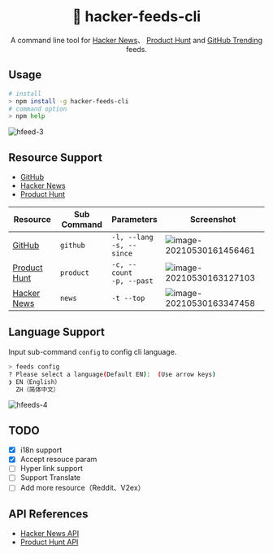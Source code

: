 <div align="center">

# 📰 hacker-feeds-cli

A command line tool for [Hacker News](https://news.ycombinator.com/)、 [Product Hunt](https://www.producthunt.com/) and [GitHub Trending](http://github.com/) feeds.

</div>

## Usage

```bash
# install
> npm install -g hacker-feeds-cli
# command option
> npm help
```

![hfeed-3](https://mayandev.oss-cn-hangzhou.aliyuncs.com/uPic/hfeed-3.png)

## Resource Support

- [GitHub](http://github.com/)
- [Hacker News](https://news.ycombinator.com/)
- [Product Hunt](https://www.producthunt.com/)

| Resource | Sub Command | Parameters | Screenshot |
| --- | --- | --- | --- |
| [GitHub](http://github.com/) | `github` | `-l, --lang`<br>`-s, --since` | ![image-20210530161456461](https://mayandev.oss-cn-hangzhou.aliyuncs.com/uPic/image-20210530161456461.png) |
| [Product Hunt](https://www.producthunt.com/) | `product` | `-c, --count`<br>`-p, --past` | ![image-20210530163127103](https://mayandev.oss-cn-hangzhou.aliyuncs.com/uPic/image-20210530163127103.png) |
| [Hacker News](https://news.ycombinator.com/) | `news` | `-t --top` | ![image-20210530163347458](https://mayandev.oss-cn-hangzhou.aliyuncs.com/uPic/image-20210530163347458.png) |

## Language Support

Input sub-command `config` to config cli language.

```bash
> feeds config
? Please select a language(Default EN):  (Use arrow keys)
❯ EN（English）
  ZH（简体中文）
```

![hfeeds-4](https://mayandev.oss-cn-hangzhou.aliyuncs.com/uPic/hfeeds-4.png)

## TODO

- [x] i18n support
- [x] Accept resouce param
- [ ] Hyper link support
- [ ] Support Translate
- [ ] Add more resource（Reddit、V2ex）

## API References

- [Hacker News API](https://github.com/HackerNews/API)
- [Product Hunt API](https://github.com/producthunt/producthunt-api)
